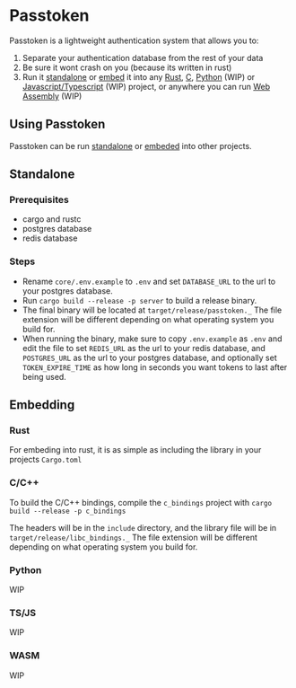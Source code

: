 # Passtoken

Passtoken is a lightweight authentication system that allows you to:

1. Separate your authentication database from the rest of your data
2. Be sure it wont crash on you (because its written in rust)
3. Run it [standalone](#standalone) or [embed](#embedding) it into any [Rust](#rust), [C](#cc), [Python](#python) (WIP) or [Javascript/Typescript](#tsjs) (WIP) project, or anywhere you can run [Web Assembly](#wasm) (WIP)

## Using Passtoken

Passtoken can be run [standalone](#standalone) or [embeded](#embedding) into other projects.

## Standalone

### Prerequisites

- cargo and rustc
- postgres database
- redis database

### Steps

- Rename `core/.env.example` to `.env` and set `DATABASE_URL` to the url to your postgres database.
- Run `cargo build --release -p server` to build a release binary.
- The final binary will be located at `target/release/passtoken._` The file extension will be different depending on what operating system you build for.
- When running the binary, make sure to copy `.env.example` as `.env` and edit the file to set `REDIS_URL` as the url to your redis database, and `POSTGRES_URL` as the url to your postgres database, and optionally set `TOKEN_EXPIRE_TIME` as how long in seconds you want tokens to last after being used.

## Embedding

### Rust

For embeding into rust, it is as simple as including the library in your projects `Cargo.toml`

### C/C++

To build the C/C++ bindings, compile the `c_bindings` project with `cargo build --release -p c_bindings`

The headers will be in the `include` directory, and the library file will be in `target/release/libc_bindings._` The file extension will be different depending on what operating system you build for.

### Python

WIP

### TS/JS

WIP

### WASM

WIP
